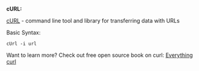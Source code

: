 **cURL:**

[cURL](https://curl.haxx.se/) - command line tool and library for transferring data with URLs

Basic Syntax: 
```
cUrl -i url
```

Want to learn more? Check out free open source book on curl: [Everything curl](https://curl.haxx.se/book.html)